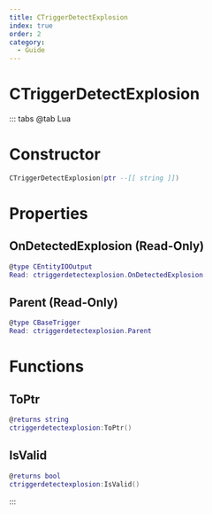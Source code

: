 ```yaml
---
title: CTriggerDetectExplosion
index: true
order: 2
category:
  - Guide
---
```


# CTriggerDetectExplosion

::: tabs
@tab Lua
# Constructor
```lua
CTriggerDetectExplosion(ptr --[[ string ]])
```
# Properties
## OnDetectedExplosion (Read-Only)
```lua
@type CEntityIOOutput
Read: ctriggerdetectexplosion.OnDetectedExplosion
```
## Parent (Read-Only)
```lua
@type CBaseTrigger
Read: ctriggerdetectexplosion.Parent
```
# Functions
## ToPtr
```lua
@returns string
ctriggerdetectexplosion:ToPtr()
```
## IsValid
```lua
@returns bool
ctriggerdetectexplosion:IsValid()
```

:::
